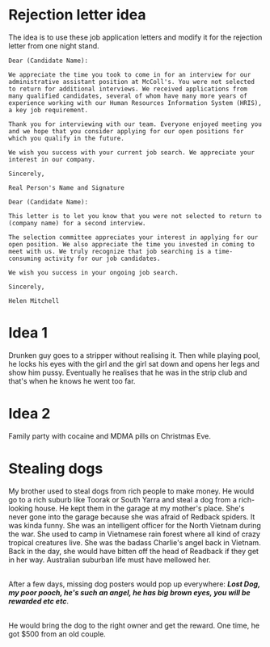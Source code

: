 

# Rejection letter idea

The idea is to use these job application letters and modify it for the rejection letter from one night stand.

```
Dear (Candidate Name):

We appreciate the time you took to come in for an interview for our administrative assistant position at McColl's. You were not selected to return for additional interviews. We received applications from many qualified candidates, several of whom have many more years of experience working with our Human Resources Information System (HRIS), a key job requirement.

Thank you for interviewing with our team. Everyone enjoyed meeting you and we hope that you consider applying for our open positions for which you qualify in the future.

We wish you success with your current job search. We appreciate your interest in our company.

Sincerely,

Real Person's Name and Signature
```

```
Dear (Candidate Name):

This letter is to let you know that you were not selected to return to (company name) for a second interview.

The selection committee appreciates your interest in applying for our open position. We also appreciate the time you invested in coming to meet with us. We truly recognize that job searching is a time-consuming activity for our job candidates.

We wish you success in your ongoing job search.

Sincerely,

Helen Mitchell

```

# Idea 1

Drunken guy goes to a stripper without realising it. Then while playing pool, he locks his eyes with the girl and the girl sat down and opens her legs and show him pussy. Eventually he realises that he was in the strip club and that's when he knows he went too far.

# Idea 2

Family party with cocaine and MDMA pills on Christmas Eve.


# Stealing dogs

My brother used to steal dogs from rich people to make money. He would go to a rich suburb like Toorak or South Yarra and steal a dog from a rich-looking house. He kept them in the garage at my mother's place. She's never gone into the garage because she was afraid of Redback spiders. It was kinda funny. She was an intelligent officer for the North Vietnam during the war. She used to camp in Vietnamese rain forest where all kind of crazy tropical creatures live. She was the badass Charlie's angel back in Vietnam. Back in the day, she would have bitten off the head of Readback if they get in her way. Australian suburban life must have mellowed her.
<br /><br />

After a few days, missing dog posters would pop up everywhere: ***Lost Dog, my poor pooch, he's such an angel, he has big brown eyes, you will be rewarded etc etc***.
<br /><br />

He would bring the dog to the right owner and get the reward. One time, he got $500 from an old couple. 
